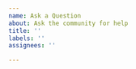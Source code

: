 ```yaml
---
name: Ask a Question
about: Ask the community for help
title: ''
labels: ''
assignees: ''

---
```



